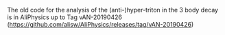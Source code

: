 The old code for the analysis of the (anti-)hyper-triton in the 3 body decay is
in AliPhysics up to Tag vAN-20190426 
(https://github.com/alisw/AliPhysics/releases/tag/vAN-20190426)